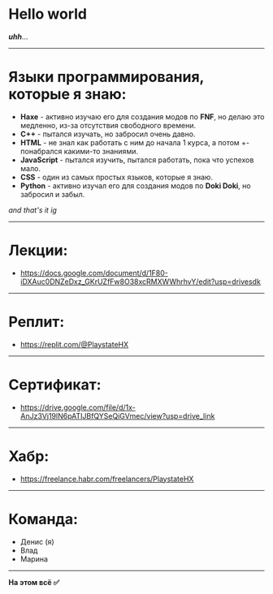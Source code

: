 # Hello world
***uhh***...
____
# Языки программирования, которые я знаю:
- **Haxe** - активно изучаю его для создания модов по **FNF**, но делаю это медленно, из-за отсутствия свободного времени.
- **C++** - пытался изучать, но забросил очень давно.
- **HTML** - не знал как работать с ним до начала 1 курса, а потом +- понабрался какими-то знаниями.
- **JavaScript** - пытался изучить, пытался работать, пока что успехов мало.
- **CSS** - один из самых простых языков, которые я знаю.
- **Python** - активно изучал его для создания модов по **Doki Doki**, но забросил и забыл.

*and that's it ig*
____
# Лекции:
- https://docs.google.com/document/d/1F80-iDXAuc0DNZeDxz_GKrUZfFw8O38xcRMXWWhrhvY/edit?usp=drivesdk
____
# Реплит:
- https://replit.com/@PlaystateHX
____
# Сертификат:
- https://drive.google.com/file/d/1x-AnJz3Vj19lN6pATIJBfQYSeQiGVmec/view?usp=drive_link
____
# Хабр:
- https://freelance.habr.com/freelancers/PlaystateHX
____
# Команда:
- Денис (я)
- Влад
- Марина
____
**На этом всё ✅**
